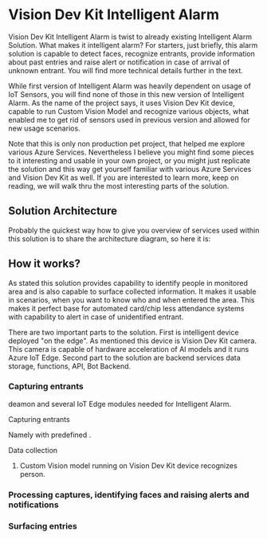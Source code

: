 # Vision Dev Kit Intelligent Alarm

Vision Dev Kit Intelligent Alarm is twist to already existing Intelligent Alarm Solution. What makes it intelligent alarm? For starters, just briefly, this alarm solution is capable to detect faces, recognize entrants, provide information about past entries and raise alert or notification in case of arrival of unknown entrant. You will find more technical details further in the text.

While first version of Intelligent Alarm was heavily dependent on usage of IoT Sensors, you will find none of those in this new version of Intelligent Alarm. As the name of the project says, it uses Vision Dev Kit device, capable to run Custom Vision Model and recognize various objects, what enabled me to get rid of sensors used in previous version and allowed for new usage scenarios.

Note that this is only non production pet project, that helped me explore various Azure Services. Nevertheless I believe you might find some pieces to it interesting and usable in your own project, or you might just replicate the solution and this way get yourself familiar with various Azure Services and Vision Dev Kit as well. If you are interested to learn more, keep on reading, we will walk thru the most interesting parts of the solution.  

## Solution Architecture

Probably the quickest way how to give you overview of services used within this solution is to share the architecture diagram, so here it is:





## How it works?

As stated this solution provides capability to identify people in monitored area and is also capable to surface collected information. It makes it usable in scenarios, when you want to know who and when entered the area. This makes it perfect base for automated card/chip less attendance systems with capability to alert in case of unidentified entrant.

There are two important parts to the solution. First is intelligent device deployed "on the edge". As mentioned this device is Vision Dev Kit camera. This camera is capable of hardware acceleration of AI models and it runs Azure IoT Edge. Second part to the solution are backend services data storage, functions, API, Bot Backend. 

### Capturing entrants

 deamon and several IoT Edge modules needed for Intelligent Alarm. 

Capturing entrants

Namely  with predefined .

Data collection 

1. Custom Vision model running on Vision Dev Kit device recognizes person.



### Processing captures, identifying faces and raising alerts and notifications

### Surfacing entries

